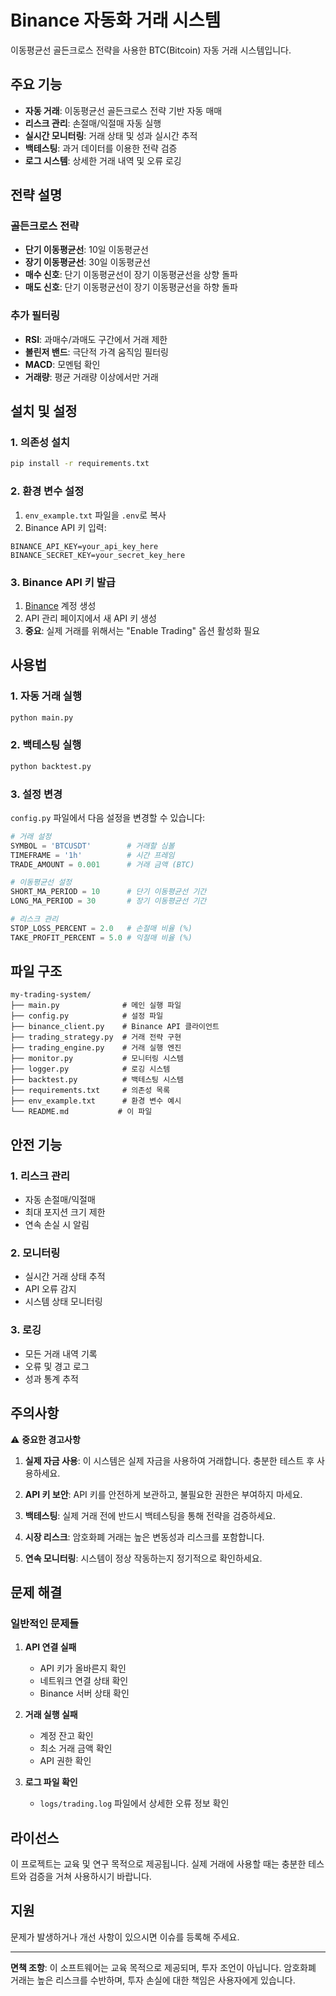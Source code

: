 # Binance 자동화 거래 시스템

이동평균선 골든크로스 전략을 사용한 BTC(Bitcoin) 자동 거래 시스템입니다.

## 주요 기능

- **자동 거래**: 이동평균선 골든크로스 전략 기반 자동 매매
- **리스크 관리**: 손절매/익절매 자동 실행
- **실시간 모니터링**: 거래 상태 및 성과 실시간 추적
- **백테스팅**: 과거 데이터를 이용한 전략 검증
- **로그 시스템**: 상세한 거래 내역 및 오류 로깅

## 전략 설명

### 골든크로스 전략
- **단기 이동평균선**: 10일 이동평균선
- **장기 이동평균선**: 30일 이동평균선
- **매수 신호**: 단기 이동평균선이 장기 이동평균선을 상향 돌파
- **매도 신호**: 단기 이동평균선이 장기 이동평균선을 하향 돌파

### 추가 필터링
- **RSI**: 과매수/과매도 구간에서 거래 제한
- **볼린저 밴드**: 극단적 가격 움직임 필터링
- **MACD**: 모멘텀 확인
- **거래량**: 평균 거래량 이상에서만 거래

## 설치 및 설정

### 1. 의존성 설치
```bash
pip install -r requirements.txt
```

### 2. 환경 변수 설정
1. `env_example.txt` 파일을 `.env`로 복사
2. Binance API 키 입력:
```
BINANCE_API_KEY=your_api_key_here
BINANCE_SECRET_KEY=your_secret_key_here
```

### 3. Binance API 키 발급
1. [Binance](https://www.binance.com) 계정 생성
2. API 관리 페이지에서 새 API 키 생성
3. **중요**: 실제 거래를 위해서는 "Enable Trading" 옵션 활성화 필요

## 사용법

### 1. 자동 거래 실행
```bash
python main.py
```

### 2. 백테스팅 실행
```bash
python backtest.py
```

### 3. 설정 변경
`config.py` 파일에서 다음 설정을 변경할 수 있습니다:

```python
# 거래 설정
SYMBOL = 'BTCUSDT'        # 거래할 심볼
TIMEFRAME = '1h'          # 시간 프레임
TRADE_AMOUNT = 0.001      # 거래 금액 (BTC)

# 이동평균선 설정
SHORT_MA_PERIOD = 10      # 단기 이동평균선 기간
LONG_MA_PERIOD = 30       # 장기 이동평균선 기간

# 리스크 관리
STOP_LOSS_PERCENT = 2.0   # 손절매 비율 (%)
TAKE_PROFIT_PERCENT = 5.0 # 익절매 비율 (%)
```

## 파일 구조

```
my-trading-system/
├── main.py              # 메인 실행 파일
├── config.py            # 설정 파일
├── binance_client.py    # Binance API 클라이언트
├── trading_strategy.py  # 거래 전략 구현
├── trading_engine.py    # 거래 실행 엔진
├── monitor.py           # 모니터링 시스템
├── logger.py            # 로깅 시스템
├── backtest.py          # 백테스팅 시스템
├── requirements.txt     # 의존성 목록
├── env_example.txt      # 환경 변수 예시
└── README.md           # 이 파일
```

## 안전 기능

### 1. 리스크 관리
- 자동 손절매/익절매
- 최대 포지션 크기 제한
- 연속 손실 시 알림

### 2. 모니터링
- 실시간 거래 상태 추적
- API 오류 감지
- 시스템 상태 모니터링

### 3. 로깅
- 모든 거래 내역 기록
- 오류 및 경고 로그
- 성과 통계 추적

## 주의사항

⚠️ **중요한 경고사항**

1. **실제 자금 사용**: 이 시스템은 실제 자금을 사용하여 거래합니다. 충분한 테스트 후 사용하세요.

2. **API 키 보안**: API 키를 안전하게 보관하고, 불필요한 권한은 부여하지 마세요.

3. **백테스팅**: 실제 거래 전에 반드시 백테스팅을 통해 전략을 검증하세요.

4. **시장 리스크**: 암호화폐 거래는 높은 변동성과 리스크를 포함합니다.

5. **연속 모니터링**: 시스템이 정상 작동하는지 정기적으로 확인하세요.

## 문제 해결

### 일반적인 문제들

1. **API 연결 실패**
   - API 키가 올바른지 확인
   - 네트워크 연결 상태 확인
   - Binance 서버 상태 확인

2. **거래 실행 실패**
   - 계정 잔고 확인
   - 최소 거래 금액 확인
   - API 권한 확인

3. **로그 파일 확인**
   - `logs/trading.log` 파일에서 상세한 오류 정보 확인

## 라이선스

이 프로젝트는 교육 및 연구 목적으로 제공됩니다. 실제 거래에 사용할 때는 충분한 테스트와 검증을 거쳐 사용하시기 바랍니다.

## 지원

문제가 발생하거나 개선 사항이 있으시면 이슈를 등록해 주세요.

---

**면책 조항**: 이 소프트웨어는 교육 목적으로 제공되며, 투자 조언이 아닙니다. 암호화폐 거래는 높은 리스크를 수반하며, 투자 손실에 대한 책임은 사용자에게 있습니다.
